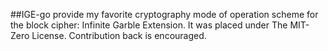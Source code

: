##IGE-go
provide my favorite cryptography mode of operation scheme for the block cipher: Infinite Garble Extension.
It was placed under The MIT-Zero License. Contribution back is encouraged.
